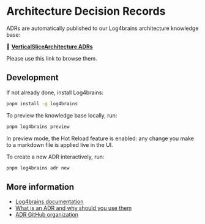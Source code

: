# Architecture Decision Records

ADRs are automatically published to our Log4brains architecture knowledge base:

🔗 **[VerticalSliceArchitecture ADRs](https://sswconsulting.github.io/VerticalSliceArchitecture)**

Please use this link to browse them.

## Development

If not already done, install Log4brains:

```bash
pnpm install -g log4brains
```

To preview the knowledge base locally, run:

```bash
pnpm log4brains preview
```

In preview mode, the Hot Reload feature is enabled: any change you make to a markdown file is applied live in the UI.

To create a new ADR interactively, run:

```bash
pnpm log4brains adr new
```

## More information

- [Log4brains documentation](https://github.com/thomvaill/log4brains/tree/master#readme)
- [What is an ADR and why should you use them](https://github.com/thomvaill/log4brains/tree/master#-what-is-an-adr-and-why-should-you-use-them)
- [ADR GitHub organization](https://adr.github.io/)
